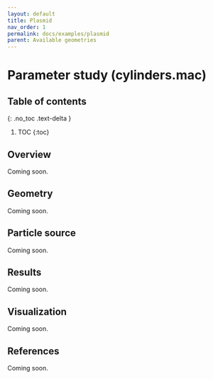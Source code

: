 ```yaml
---
layout: default
title: Plasmid
nav_order: 1
permalink: docs/examples/plasmid
parent: Available geometries
---
```


# Parameter study (cylinders.mac)

## Table of contents
{: .no_toc .text-delta }

1. TOC
{:toc}

## Overview
Coming soon.

## Geometry
Coming soon.

## Particle source
Coming soon.

## Results
Coming soon.

## Visualization
Coming soon.

## References
Coming soon.
